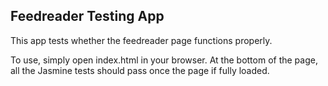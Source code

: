 Feedreader Testing App
----------------------

This app tests whether the feedreader page functions properly.

To use, simply open index.html in your browser. At the bottom of the page,
all the Jasmine tests should pass once the page if fully loaded.